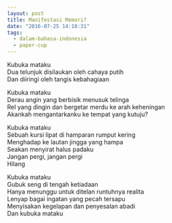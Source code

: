 ```yaml
---
layout: post
title: Manifestasi Memori?
date: "2016-07-25 14:18:31"
tags:
  - dalam-bahasa-indonesia
  - paper-cup
---
```


Kubuka mataku  
Dua telunjuk disilaukan oleh cahaya putih  
Dan diiringi oleh tangis kebahagiaan

Kubuka mataku  
Derau angin yang berbisik menusuk telinga  
Rel yang dingin dan bergetar merdu ke arah keheningan  
Akankah mengantarkanku ke tempat yang kutuju?

Kubuka mataku  
Sebuah kursi lipat di hamparan rumput kering  
Menghadap ke lautan jingga yang hampa  
Seakan menyirat halus padaku  
Jangan pergi, jangan pergi  
Hilang

Kubuka mataku  
Gubuk seng di tengah ketiadaan  
Hanya menunggu untuk ditelan runtuhnya realita  
Lenyap bagai ingatan yang pecah tersapu  
Menyisakan kegelapan dan penyesalan abadi  
Dan kubuka mataku

